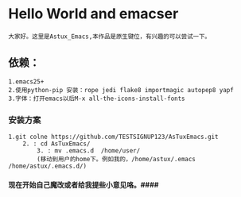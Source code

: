 # Hello World and emacser #
	大家好。这里是Astux_Emacs,本作品是原生键位，有兴趣的可以尝试一下。
## 依赖： ##
	1.emacs25+
	2.使用python-pip 安装：rope jedi flake8 importmagic autopep8 yapf
	3.字体：打开emacs以后M-x all-the-icons-install-fonts
### 安装方案 ###
	1.git colne https://github.com/TESTSIGNUP123/AsTuxEmacs.git
		2. : cd AsTuxEmacs/
			3. : mv .emacs.d  /home/user/  
			(移动到用户的home下。例如我的，/home/astux/.emacs  /home/astux/.emacs.d/)
#### 现在开始自己魔改或者给我提些小意见咯。####
